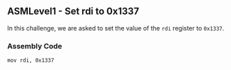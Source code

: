 ## ASMLevel1 - Set rdi to 0x1337

In this challenge, we are asked to set the value of the `rdi` register to `0x1337`.

### Assembly Code

```assembly
mov rdi, 0x1337
```
